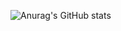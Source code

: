 ![Anurag's GitHub stats](https://github-readme-stats.vercel.app/api?username=viktor-svirsky&show=reviews,discussions_started,discussions_answered,prs_merged,prs_merged_percentage&show_icons=true)
